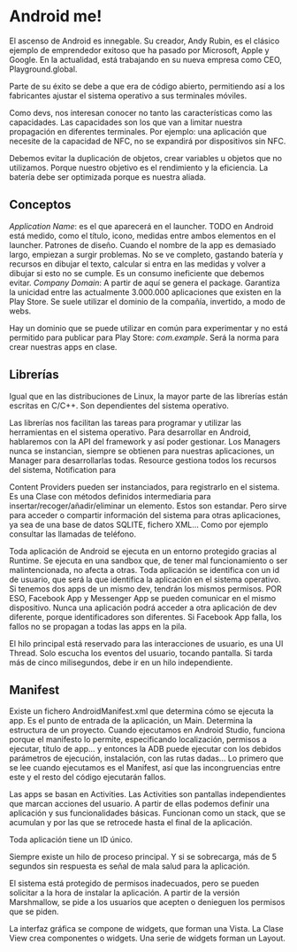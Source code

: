 # Android me!

El ascenso de Android es innegable. Su creador, Andy Rubin, es el clásico ejemplo de emprendedor exitoso que ha pasado por Microsoft, Apple y Google. En la actualidad, está trabajando en su nueva empresa como CEO, Playground.global.

Parte de su éxito se debe a que era de código abierto, permitiendo así a los fabricantes ajustar el sistema operativo a sus terminales móviles.

Como devs, nos interesan conocer no tanto las características como las capacidades. Las capacidades son los que van a limitar nuestra propagación en diferentes terminales. Por ejemplo: una aplicación que necesite de la capacidad de NFC, no se expandirá por dispositivos sin NFC.

Debemos evitar la duplicación de objetos, crear variables u objetos que no utilizamos. Porque nuestro objetivo es el rendimiento y la eficiencia. La batería debe ser optimizada porque es nuestra aliada.

## Conceptos

_Application Name_: es el que aparecerá en el launcher. TODO en Android está medido, como el título, icono, medidas entre ambos elementos en el launcher. Patrones de diseño. Cuando el nombre de la app es demasiado largo, empiezan a surgir problemas. No se ve completo, gastando batería y recursos en dibujar el texto, calcular si entra en las medidas y volver a dibujar si esto no se cumple. Es un consumo ineficiente que debemos evitar.
_Company Domain_: A partir de aquí se genera el package. Garantiza la unicidad entre las actualmente 3.000.000 aplicaciones que existen en la Play Store. Se suele utilizar el dominio de la compañía, invertido, a modo de webs.

Hay un dominio que se puede utilizar en común para experimentar y no está permitido para publicar para Play Store: _com.example_. Será la norma para crear nuestras apps en clase.

## Librerías

Igual que en las distribuciones de Linux, la mayor parte de las librerías están escritas en C/C++. Son dependientes del sistema operativo.

Las librerías nos facilitan las tareas para programar y utilizar las herramientas en el sistema operativo. Para desarrollar en Android, hablaremos con la API del framework y así poder gestionar. Los Managers nunca se instancian, siempre se obtienen para nuestras aplicaciones, un Manager para desarrollarlas todas. Resource gestiona todos los recursos del sistema, Notification para 

Content Providers pueden ser instanciados, para registrarlo en el sistema. Es una Clase con métodos definidos intermediaria para insertar/recoger/añadir/eliminar un elemento. Estos son estandar. Pero sirve para acceder o compartir información del sistema para otras aplicaciones, ya sea de una base de datos SQLITE, fichero XML… Como por ejemplo consultar las llamadas de teléfono.

Toda aplicación de Android se ejecuta en un entorno protegido gracias al Runtime. Se ejecuta en una sandbox que, de tener mal funcionamiento o ser malintencionada, no afecta a otras.
Toda aplicación se identifica con un id de usuario, que será la que identifica la aplicación en el sistema operativo. Si tenemos dos apps de un mismo dev, tendrán los mismos permisos. POR ESO, Facebook App y Messenger App se pueden comunicar en el mismo dispositivo.
Nunca una aplicación podrá acceder a otra aplicación de dev diferente, porque identificadores son diferentes.
Si Facebook App falla, los fallos no se propagan a todas las apps en la pila.

El hilo principal está reservado para las interacciones de usuario, es una UI Thread. Solo escucha los eventos del usuario, tocando pantalla.
Si tarda más de cinco milisegundos, debe ir en un hilo independiente.

## Manifest

Existe un fichero AndroidManifest.xml que determina cómo se ejecuta la app. Es el punto de entrada de la aplicación, un Main. Determina la estructura de un proyecto. Cuando ejecutamos en Android Studio, funciona porque el manifesto lo permite, especificando localización, permisos a ejecutar, título de app… y entonces la ADB puede ejecutar con los debidos parámetros de ejecución, instalación, con las rutas dadas… Lo primero que se lee cuando ejecutamos es el Manifest, así que las incongruencias entre este y el resto del código ejecutarán fallos.

Las apps se basan en Activities. Las Activities son pantallas independientes que marcan acciones del usuario. A partir de ellas podemos definir una aplicación y sus funcionalidades básicas. Funcionan como un stack, que se acumulan y por las que se retrocede hasta el final de la aplicación.

Toda aplicación tiene un ID único.

Siempre existe un hilo de proceso principal. Y si se sobrecarga, más de 5 segundos sin respuesta es señal de mala salud para la aplicación.

El sistema está protegido de permisos inadecuados, pero se pueden solicitar a la hora de instalar la aplicación. A partir de la versión Marshmallow, se pide a los usuarios que acepten o denieguen los permisos que se piden.

La interfaz gráfica se compone de widgets, que forman una Vista. La Clase View crea componentes o widgets. Una serie de widgets forman un Layout.
